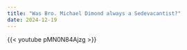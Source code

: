 ```yaml
---
title: "Was Bro. Michael Dimond always a Sedevacantist?"
date: 2024-12-19
---
```


{{< youtube pMN0N84Ajzg >}}
